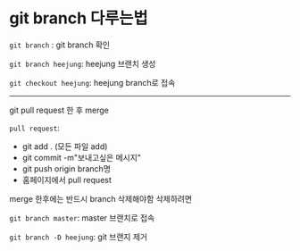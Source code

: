 # git branch 다루는법

`git branch` : git branch 확인

`git branch heejung`: heejung 브랜치 생성

`git checkout heejung`: heejung branch로 접속

------------------

git pull request 한 후 merge

`pull request`: 

- git add . (모든 파일 add)
- git commit -m"보내고싶은 메시지"
- git push origin branch명 
- 홈페이지에서 pull request



merge 한후에는 반드시 branch 삭제해야함 삭제하려면 

`git branch master`: master 브랜치로 접속

`git branch -D heejung`: git 브랜지 제거

